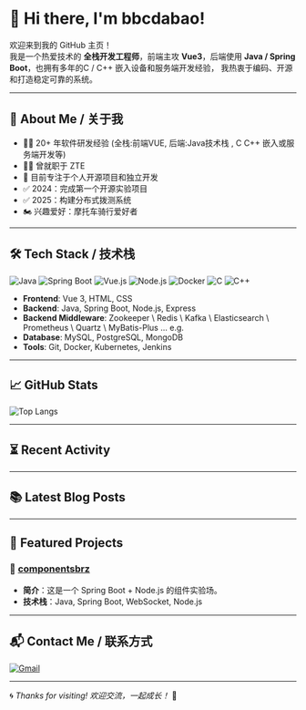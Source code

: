 # 👋 Hi there, I'm bbcdabao!

欢迎来到我的 GitHub 主页！  
我是一个热爱技术的 **全栈开发工程师**，前端主攻 **Vue3**，后端使用 **Java / Spring Boot**，也拥有多年的C / C++ 嵌入设备和服务端开发经验， 我热衷于编码、开源和打造稳定可靠的系统。

---

## 🚀 About Me / 关于我

- 👨‍💻 20+ 年软件研发经验 (全栈:前端VUE, 后端:Java技术栈 , C C++ 嵌入或服务端开发等)
- 🧑‍💻 曾就职于 ZTE  
- 🌱 目前专注于个人开源项目和独立开发  
- ✅ 2024：完成第一个开源实验项目  
- ✅ 2025：构建分布式拨测系统
- 🏍️ 兴趣爱好：摩托车骑行爱好者

---

## 🛠 Tech Stack / 技术栈

![Java](https://img.shields.io/badge/Java-ED8B00?style=flat&logo=java&logoColor=white)
![Spring Boot](https://img.shields.io/badge/Spring_Boot-6DB33F?style=flat&logo=spring-boot&logoColor=white)
![Vue.js](https://img.shields.io/badge/Vue.js-35495E?style=flat&logo=vue.js&logoColor=4FC08D)
![Node.js](https://img.shields.io/badge/Node.js-339933?style=flat&logo=node.js&logoColor=white)
![Docker](https://img.shields.io/badge/Docker-2496ED?style=flat&logo=docker&logoColor=white)
![C](https://img.shields.io/badge/C-00599C?style=flat&logo=c&logoColor=white)
![C++](https://img.shields.io/badge/C++-00599C?style=flat&logo=cplusplus&logoColor=white)

- **Frontend**: Vue 3, HTML, CSS
- **Backend**: Java, Spring Boot, Node.js, Express
- **Backend Middleware**: Zookeeper \ Redis \ Kafka \  Elasticsearch \ Prometheus \ Quartz \ MyBatis-Plus   ...  e.g.
- **Database**: MySQL, PostgreSQL, MongoDB  
- **Tools**: Git, Docker, Kubernetes, Jenkins  

---

## 📈 GitHub Stats

![Top Langs](https://github-readme-stats.vercel.app/api/top-langs/?username=bbcdabao&layout=compact&theme=radical)

---

## ⏳ Recent Activity

<!--START_SECTION:activity-->
<!--END_SECTION:activity-->

---

## 📚 Latest Blog Posts

<!-- BLOG-POST-LIST:START -->
<!-- BLOG-POST-LIST:END -->

---

## 🌟 Featured Projects

### 🔧 [componentsbrz](https://github.com/bbcdabao/componentsbrz)
- **简介**：这是一个 Spring Boot + Node.js 的组件实验场。
- **技术栈**：Java, Spring Boot, WebSocket, Node.js

<!-- ![componentsbrz preview](./images/componentsbrz-preview.png) -->

---

## 📬 Contact Me / 联系方式

[![Gmail](https://img.shields.io/badge/Email-baobao.minghui@gmail.com-red?logo=gmail&style=flat-square)](mailto:baobao.minghui@gmail.com)

---

🌀 *Thanks for visiting! 欢迎交流，一起成长！* 🚀

